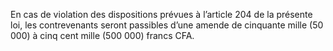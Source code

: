 En cas de violation des dispositions prévues à l’article 204 de la présente loi, les contrevenants seront passibles d’une amende de cinquante mille (50 000) à cinq cent mille (500 000) francs CFA.